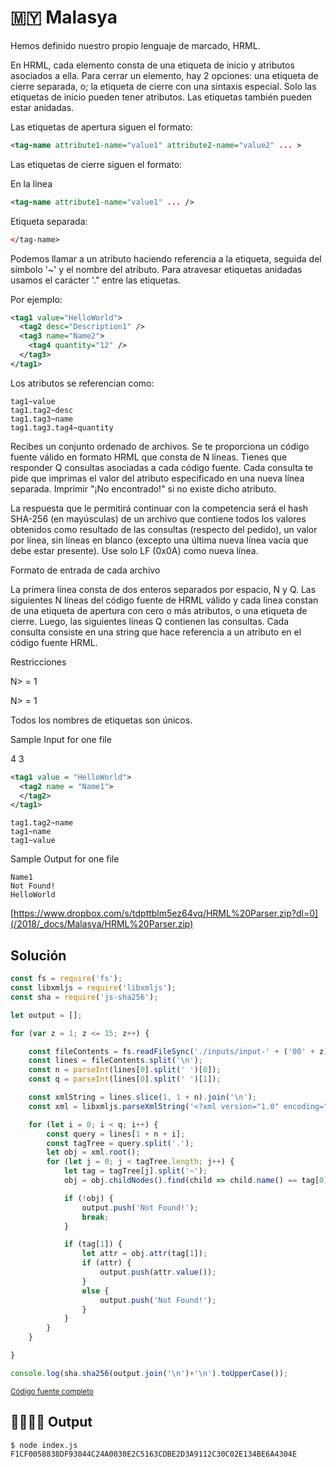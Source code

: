 # 🇲🇾 Malasya

Hemos definido nuestro propio lenguaje de marcado, HRML.

En HRML, cada elemento consta de una etiqueta de inicio y atributos asociados a ella. Para cerrar un elemento, hay 2 opciones: una etiqueta de cierre separada, o; la etiqueta de cierre con una sintaxis especial. Solo las etiquetas de inicio pueden tener atributos. Las etiquetas también pueden estar anidadas.

Las etiquetas de apertura siguen el formato:

```xml
<tag-name attribute1-name="value1" attribute2-name="value2" ... >
```

Las etiquetas de cierre siguen el formato:

En la línea
```xml
<tag-name attribute1-name="value1" ... />
```

Etiqueta separada:
```xml
</tag-name>
```

Podemos llamar a un atributo haciendo referencia a la etiqueta, seguida del símbolo '~' y el nombre del atributo. Para atravesar etiquetas anidadas usamos el carácter '.” entre las etiquetas.

Por ejemplo:

```xml
<tag1 value="HelloWorld">
  <tag2 desc="Description1" />
  <tag3 name="Name2">
    <tag4 quantity="12" />
  </tag3>
</tag1>
```

Los atributos se referencian como:

```
tag1~value
tag1.tag2~desc
tag1.tag3~name
tag1.tag3.tag4~quantity
```

Recibes un conjunto ordenado de archivos. Se te proporciona un código fuente válido en formato HRML que consta de N líneas. Tienes que responder Q consultas asociadas a cada código fuente. Cada consulta te pide que imprimas el valor del atributo especificado en una nueva línea separada. Imprimir "¡No encontrado!" si no existe dicho atributo.

La respuesta que le permitirá continuar con la competencia será el hash SHA-256 (en mayúsculas) de un archivo que contiene todos los valores obtenidos como resultado de las consultas (respecto del pedido), un valor por línea, sin líneas en blanco (excepto una última nueva línea vacía que debe estar presente). Use solo LF (0x0A) como nueva línea.

Formato de entrada de cada archivo

La primera línea consta de dos enteros separados por espacio, N y Q. Las siguientes N líneas del código fuente de HRML válido y cada línea constan de una etiqueta de apertura con cero o más atributos, o una etiqueta de cierre. Luego, las siguientes líneas Q contienen las consultas. Cada consulta consiste en una string que hace referencia a un atributo en el código fuente HRML.

Restricciones

N> = 1

N> = 1

Todos los nombres de etiquetas son únicos.

Sample Input for one file

4 3

```xml
<tag1 value = "HelloWorld">
  <tag2 name = "Name1">
  </tag2>
</tag1>
```

```
tag1.tag2~name
tag1~name
tag1~value
```

Sample Output for one file

```
Name1
Not Found!
HelloWorld
```

[https://www.dropbox.com/s/tdpttblm5ez64vq/HRML%20Parser.zip?dl=0](/2018/_docs/Malasya/HRML%20Parser.zip)

## Solución

```js
const fs = require('fs');
const libxmljs = require('libxmljs');
const sha = require('js-sha256');

let output = [];

for (var z = 1; z <= 15; z++) {

    const fileContents = fs.readFileSync('./inputs/input-' + ('00' + z).slice(-2) + '.hrml').toString();
    const lines = fileContents.split('\n');
    const n = parseInt(lines[0].split(' ')[0]);
    const q = parseInt(lines[0].split(' ')[1]);

    const xmlString = lines.slice(1, 1 + n).join('\n');
    const xml = libxmljs.parseXmlString('<?xml version="1.0" encoding="UTF-8"?><root>\n' + xmlString + '</root>');

    for (let i = 0; i < q; i++) {
        const query = lines[1 + n + i];
        const tagTree = query.split('.');
        let obj = xml.root();
        for (let j = 0; j < tagTree.length; j++) {
            let tag = tagTree[j].split('~');
            obj = obj.childNodes().find(child => child.name() == tag[0]);

            if (!obj) {
                output.push('Not Found!');
                break;
            }

            if (tag[1]) {
                let attr = obj.attr(tag[1]);
                if (attr) {
                    output.push(attr.value());
                }
                else {
                    output.push('Not Found!');
                }
            }
        }
    }

}

console.log(sha.sha256(output.join('\n')+'\n').toUpperCase());
```

<small>[Código fuente completo](index.js)</small>

## 👨‍💻👩‍💻 Output

```
$ node index.js
F1CF0058838DF93044C24A0030E2C5163CDBE2D3A9112C30C02E134BE6A4304E
```
